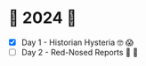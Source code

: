 # :christmas_tree: 2024 :christmas_tree:

- [x] Day 1 - Historian Hysteria :nerd_face: :scream:
- [ ] Day 2 - Red-Nosed Reports :small_red_triangle: :page_facing_up:

